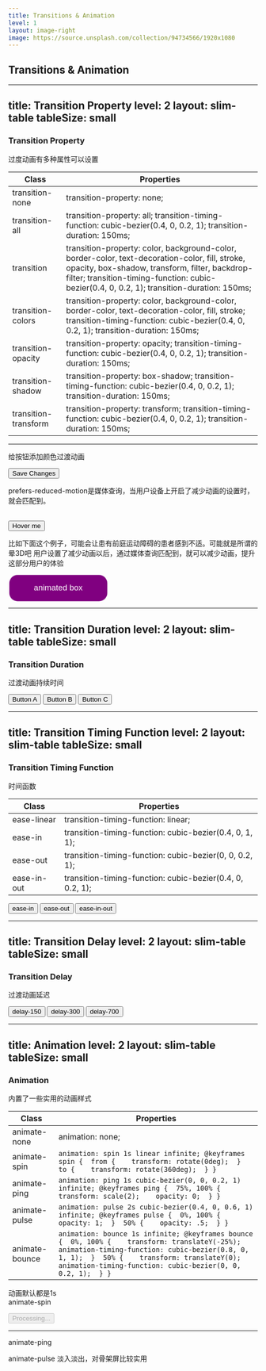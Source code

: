 ```yaml
---
title: Transitions & Animation
level: 1
layout: image-right
image: https://source.unsplash.com/collection/94734566/1920x1080
---
```


## Transitions & Animation

---
title: Transition Property
level: 2
layout: slim-table
tableSize: small
---

### Transition Property

过度动画有多种属性可以设置  

| Class                | Properties                                                   |
| -------------------- | ------------------------------------------------------------ |
| transition-none      | transition-property: none;                                   |
| transition-all       | transition-property: all; transition-timing-function: cubic-bezier(0.4, 0, 0.2, 1); transition-duration: 150ms; |
| transition           | transition-property: color, background-color, border-color, text-decoration-color, fill, stroke, opacity, box-shadow, transform, filter, backdrop-filter; transition-timing-function: cubic-bezier(0.4, 0, 0.2, 1); transition-duration: 150ms; |
| transition-colors    | transition-property: color, background-color, border-color, text-decoration-color, fill, stroke; transition-timing-function: cubic-bezier(0.4, 0, 0.2, 1); transition-duration: 150ms; |
| transition-opacity   | transition-property: opacity; transition-timing-function: cubic-bezier(0.4, 0, 0.2, 1); transition-duration: 150ms; |
| transition-shadow    | transition-property: box-shadow; transition-timing-function: cubic-bezier(0.4, 0, 0.2, 1); transition-duration: 150ms; |
| transition-transform | transition-property: transform; transition-timing-function: cubic-bezier(0.4, 0, 0.2, 1); transition-duration: 150ms; |

---

给按钮添加颜色过渡动画  

<button class="transition ease-in-out delay-150 bg-blue-500 hover:-translate-y-1 hover:scale-110 hover:bg-indigo-500 duration-300 p-2 rounded text-white">
  Save Changes
</button>

prefers-reduced-motion是媒体查询，当用户设备上开启了减少动画的设置时，就会匹配到。

<CanIUse src="https://caniuse.com/prefers-reduced-motion" buttonText="can I use prefers-reduced-motion"/>  
<br/>  
<button class="transition transform hover:-translate-y-1 motion-reduce:transition-none motion-reduce:hover:transform-none mt-5 ">
  Hover me
</button>

比如下面这个例子，可能会让患有前庭运动障碍的患者感到不适。可能就是所谓的晕3D吧
用户设置了减少动画以后，通过媒体查询匹配到，就可以减少动画，提升这部分用户的体验

<div class="animation">animated box</div>

<style>
.animation {
  animation: pulse 1s linear infinite both;
  background-color: purple;
}

/* Tone down the animation to avoid vestibular motion triggers. */
@media (prefers-reduced-motion) {
  .animation {
    animation: dissolve 4s linear infinite both;
    background-color: green;
    text-decoration: overline;
  }
}

.animation {
  color: #fff;
  font: 1.2em sans-serif;
  width: 10em;
  padding: 1em;
  border-radius: 1em;
  text-align: center;
}

@keyframes pulse {
  0% {
    transform: scale(1);
  }
  25% {
    transform: scale(0.9);
  }
  50% {
    transform: scale(1);
  }
  75% {
    transform: scale(1.1);
  }
  100% {
    transform: scale(1);
  }
}

@keyframes dissolve {
  0% {
    opacity: 1;
  }
  50% {
    opacity: 0.3;
  }
  100% {
    opacity: 1;
  }
}

</style>

---
title: Transition Duration
level: 2
layout: slim-table
tableSize: small
---

### Transition Duration
过渡动画持续时间

<div class="space-x-5">
<button class="transition ease-in-out delay-150 bg-blue-500 hover:-translate-y-1 hover:scale-110 hover:bg-indigo-500 duration-300 p-2 rounded text-white duration-150 ">
Button A
</button>
<button class="transition ease-in-out delay-150 bg-blue-500 hover:-translate-y-1 hover:scale-110 hover:bg-indigo-500 duration-300 p-2 rounded text-white duration-300 ">
Button B
</button>
<button class="transition ease-in-out delay-150 bg-blue-500 hover:-translate-y-1 hover:scale-110 hover:bg-indigo-500 duration-300 p-2 rounded text-white duration-700 ">
Button C
</button>
</div>

---
title: Transition Timing Function
level: 2
layout: slim-table
tableSize: small
---

### Transition Timing Function

时间函数  

| Class       | Properties                                                |
| ----------- | --------------------------------------------------------- |
| ease-linear | transition-timing-function: linear;                       |
| ease-in     | transition-timing-function: cubic-bezier(0.4, 0, 1, 1);   |
| ease-out    | transition-timing-function: cubic-bezier(0, 0, 0.2, 1);   |
| ease-in-out | transition-timing-function: cubic-bezier(0.4, 0, 0.2, 1); |

<div class="space-x-5">
<button class="transition ease-in delay-150 bg-blue-500 hover:-translate-y-1 hover:scale-110 hover:bg-indigo-500 duration-300 p-2 rounded text-white duration-300 ">
ease-in
</button>
<button class="transition ease-out delay-150 bg-blue-500 hover:-translate-y-1 hover:scale-110 hover:bg-indigo-500 duration-300 p-2 rounded text-white duration-300 ">
ease-out
</button>
<button class="transition ease-in-out delay-150 bg-blue-500 hover:-translate-y-1 hover:scale-110 hover:bg-indigo-500 duration-300 p-2 rounded text-white duration-300 ">
ease-in-out
</button>
</div>

---
title: Transition Delay
level: 2
layout: slim-table
tableSize: small
---

### Transition Delay

过渡动画延迟  

<div class="space-x-5">
<button class="transition ease-in-out delay-150 bg-blue-500 hover:-translate-y-1 hover:scale-110 hover:bg-indigo-500 duration-300 p-2 rounded text-white duration-300">
delay-150
</button>
<button class="transition ease-in-out delay-300 bg-blue-500 hover:-translate-y-1 hover:scale-110 hover:bg-indigo-500 duration-300 p-2 rounded text-white duration-300">
delay-300
</button>
<button class="transition ease-in-out delay-700 bg-blue-500 hover:-translate-y-1 hover:scale-110 hover:bg-indigo-500 duration-300 p-2 rounded text-white duration-300">
delay-700
</button>
</div>

---
title: Animation
level: 2
layout: slim-table
tableSize: small
---

### Animation

内置了一些实用的动画样式  

| Class          | Properties                                                   |
| -------------- | ------------------------------------------------------------ |
| animate-none   | animation: none;                                             |
| animate-spin   | `animation: spin 1s linear infinite; @keyframes spin {  from {    transform: rotate(0deg);  }  to {    transform: rotate(360deg);  } }` |
| animate-ping   | `animation: ping 1s cubic-bezier(0, 0, 0.2, 1) infinite; @keyframes ping {  75%, 100% {    transform: scale(2);    opacity: 0;  } }` |
| animate-pulse  | `animation: pulse 2s cubic-bezier(0.4, 0, 0.6, 1) infinite; @keyframes pulse {  0%, 100% {    opacity: 1;  }  50% {    opacity: .5;  } }` |
| animate-bounce | `animation: bounce 1s infinite; @keyframes bounce {  0%, 100% {    transform: translateY(-25%);    animation-timing-function: cubic-bezier(0.8, 0, 1, 1);  }  50% {    transform: translateY(0);    animation-timing-function: cubic-bezier(0, 0, 0.2, 1);  } }`|

动画默认都是1s  
animate-spin  

<button type="button" class="bg-indigo-500 flex p-2 rounded-lg text-white space-x-2" disabled>
<div class="animate-spin w-[30px] aspect-square  rounded-50 border-[6px] border-solid relative">
<div class="absolute top-[-6px] h-[6px] w-full rounded-full bg-red"></div>
</div>
  <div>Processing...</div>
</button>

---

animate-ping  

<span class="relative flex h-3 w-3">
  <span class="animate-ping absolute inline-flex h-full w-full rounded-full bg-sky-400 opacity-75"></span>
  <span class="relative inline-flex rounded-full h-3 w-3 bg-sky-500"></span>
</span>

animate-pulse 淡入淡出，对骨架屏比较实用  

<div class="border border-blue-300 shadow rounded-md p-4 max-w-sm w-full mx-auto">
  <div class="animate-pulse flex space-x-4">
    <div class="rounded-full bg-slate-200 h-10 w-10"></div>
    <div class="flex-1 space-y-6 py-1">
      <div class="h-2 bg-slate-200 rounded"></div>
      <div class="space-y-3">
        <div class="grid grid-cols-3 gap-4">
          <div class="h-2 bg-slate-200 rounded col-span-2"></div>
          <div class="h-2 bg-slate-200 rounded col-span-1"></div>
        </div>
        <div class="h-2 bg-slate-200 rounded"></div>
      </div>
    </div>
  </div>
</div>

